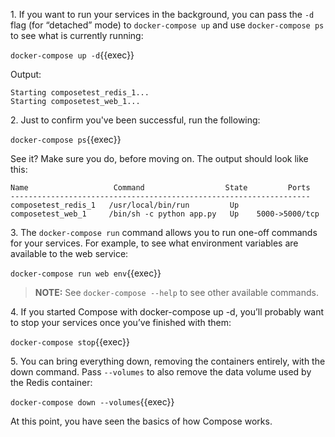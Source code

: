 1\. If you want to run your services in the background, you can pass the `-d` flag (for “detached” mode) to `docker-compose up` and use `docker-compose ps` to see what is currently running:

`docker-compose up -d`{{exec}}

Output:
```
Starting composetest_redis_1...
Starting composetest_web_1...
```


2\. Just to confirm you've been successful, run the following:

`docker-compose ps`{{exec}}

See it? Make sure you do, before moving on. The output should look like this:

```console
Name                   Command                  State         Ports
-------------------------------------------------------------------
composetest_redis_1   /usr/local/bin/run         Up
composetest_web_1     /bin/sh -c python app.py   Up    5000->5000/tcp
```


3\. The `docker-compose run` command allows you to run one-off commands for your services. For example, to see what environment variables are available to the web service:

`docker-compose run web env`{{exec}}

> **NOTE:** See `docker-compose --help` to see other available commands. 


4\. If you started Compose with docker-compose up -d, you’ll probably want to stop your services once you’ve finished with them:

`docker-compose stop`{{exec}}


5\. You can bring everything down, removing the containers entirely, with the down command. Pass `--volumes` to also remove the data volume used by the Redis container:

`docker-compose down --volumes`{{exec}}

At this point, you have seen the basics of how Compose works.

